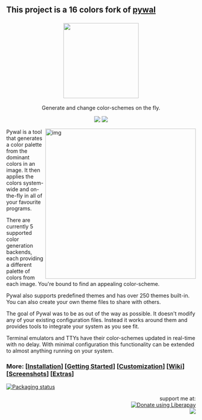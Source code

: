 ## This project is a 16 colors fork of [pywal](https://github.com/dylanaraps/pywal)
<h3 align="center"><img src="https://i.imgur.com/5WgMACe.gif" width="200px"></h3>
<p align="center">Generate and change color-schemes on the fly.</p>

<p align="center">
<a href="./LICENSE.md"><img src="https://img.shields.io/badge/license-MIT-blue.svg"></a>
<a href="https://pypi.python.org/pypi/pywal16/"><img src="https://img.shields.io/pypi/v/pywal16.svg"></a>
</p>

<img src="https://i.imgur.com/V1FuvJP.png" alt="img" align="right" width="400px">

Pywal is a tool that generates a color palette from the dominant colors in an image. It then applies the colors system-wide and on-the-fly in all of your favourite programs.  

There are currently 5 supported color generation backends, each providing a different palette of colors from each image. You're bound to find an appealing color-scheme.

Pywal also supports predefined themes and has over 250 themes built-in. You can also create your own theme files to share with others.

The goal of Pywal was to be as out of the way as possible. It doesn't modify any of your existing configuration files. Instead it works around them and provides tools to integrate your system as you see fit.

Terminal emulators and TTYs have their color-schemes updated in real-time with no delay. With minimal configuration this functionality can be extended to almost anything running on your system.

### More: \[[Installation](https://github.com/eylles/pywal16/wiki/Installation)] \[[Getting Started](https://github.com/eylles/pywal16/wiki/Getting-Started)] \[[Customization](https://github.com/eylles/pywal16/wiki/Customization)] \[[Wiki](https://github.com/eylles/pywal16/wiki)] \[[Screenshots](https://www.reddit.com/r/unixporn/search?q=wal&restrict_sr=on&sort=relevance&t=all)] \[[Extras](https://github.com/eylles/pywal-extra)]

[![Packaging status](https://repology.org/badge/vertical-allrepos/pywal16.svg)](https://repology.org/project/pywal16/versions)

<p align="right">
support me at:
<br>
<noscript><a href="https://liberapay.com/eylles/donate"><img alt="Donate using Liberapay" src="https://liberapay.com/assets/widgets/donate.svg"></a></noscript>
<br>
<img src="https://img.shields.io/liberapay/patrons/eylles.svg?logo=liberapay">
</p>

